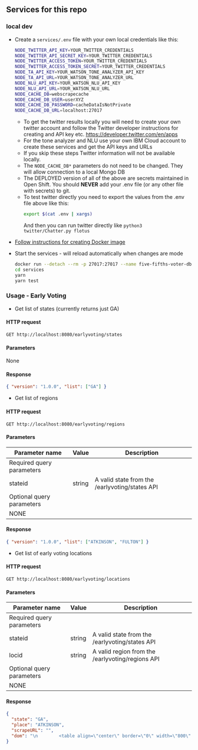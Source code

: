 ## Services for this repo

### local dev

- Create a `services/.env` file with your own local credentials like this:

  ```sh
  NODE_TWITTER_API_KEY=YOUR_TWITTER_CREDENTIALS
  NODE_TWITTER_API_SECRET_KEY=YOUR_TWITTER_CREDENTIALS
  NODE_TWITTER_ACCESS_TOKEN=YOUR_TWITTER_CREDENTIALS
  NODE_TWITTER_ACCESS_TOKEN_SECRET=YOUR_TWITTER_CREDENTIALS
  NODE_TA_API_KEY=YOUR_WATSON_TONE_ANALYZER_API_KEY
  NODE_TA_API_URL=YOUR_WATSON_TONE_ANALYZER_URL
  NODE_NLU_API_KEY=YOUR_WATSON_NLU_API_KEY
  NODE_NLU_API_URL=YOUR_WATSON_NLU_URL
  NODE_CACHE_DB=webscrapecache
  NODE_CACHE_DB_USER=userXYZ
  NODE_CACHE_DB_PASSWORD=cacheDataIsNotPrivate
  NODE_CACHE_DB_URL=localhost:27017
  ```

  - To get the twitter results locally you will need to create your own twitter account and follow the Twitter developer instructions for creating and API key etc. https://developer.twitter.com/en/apps
  - For the tone analyzer and NLU use your own IBM Cloud account to create these services and get the API keys and URLs
  - If you skip these steps Twitter information will not be available locally.
  - The `NODE_CACHE_DB*` parameters do not need to be changed. They will allow connection to a local Mongo DB
  - The DEPLOYED version of all of the above are secrets maintained in Open Shift. You should **NEVER** add your .env file (or any other file with secrets) to git.
  - To test twitter directly you need to export the values from the .env file above like this:
    ```sh
    export $(cat .env | xargs)
    ```
    And then you can run twitter directly like `python3 twitter/Chatter.py flotus`

- [Follow instructions for creating Docker image](localdb/README.md)

- Start the services - will reload automatically when changes are mode

  ```sh
  docker run --detach --rm -p 27017:27017 --name five-fifths-voter-db five-fifths-voter/db
  cd services
  yarn
  yarn test
  ```

### Usage - Early Voting

- Get list of states (currently returns just GA)

#### HTTP request

```
GET http://localhost:8080/earlyvoting/states
```

#### Parameters

None

#### Response

```json
{ "version": "1.0.0", "list": ["GA"] }
```

- Get list of regions

#### HTTP request

```
GET http://localhost:8080/earlyvoting/regions
```

#### Parameters

| Parameter name            | Value  | Description                                    |
| ------------------------- | ------ | ---------------------------------------------- |
| Required query parameters |
| stateid                   | string | A valid state from the /earlyvoting/states API |
| Optional query parameters |
| NONE                      |

#### Response

```json
{ "version": "1.0.0", "list": ["ATKINSON", "FULTON"] }
```

- Get list of early voting locations

#### HTTP request

```
GET http://localhost:8080/earlyvoting/locations
```

#### Parameters

| Parameter name            | Value  | Description                                      |
| ------------------------- | ------ | ------------------------------------------------ |
| Required query parameters |
| stateid                   | string | A valid state from the /earlyvoting/states API   |
| locid                     | string | A valid region from the /earlyvoting/regions API |
| Optional query parameters |
| NONE                      |

#### Response

```json
{
  "state": "GA",
  "place": "ATKINSON",
  "scrapeURL": "",
  "dom": "\n        <table align=\"center\" border=\"0\" width=\"800\" cellpadding=\"4\" cellspacing=\"2\" id=\"Table1\">\n        <tbody>\n        <tr>\n        <td>\n        <p align=\"center\">&nbsp;</p>\n        <h3>Advanced Voting Location Information</h3>\n        <hr>\n        <strong>ATKINSON County</strong><br/>\n        <table align=\"left\" cellspacing=\"1\" cellpadding=\"1\">\n        <tr>\n        <td>\n        No Advance Polling Place Available.\n        </td>\n        </tr>\n        </table>\n        </td>\n        </tr>\n        </tbody>\n        </table>\n      "
}
```
